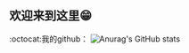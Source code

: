 ## 欢迎来到这里😁

:octocat:我的github：
![Anurag's GitHub stats](https://github-readme-stats.vercel.app/api?username=miagz&show_icons=true)

